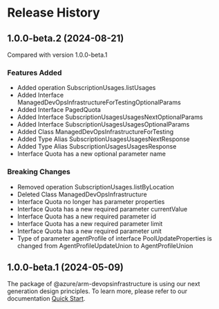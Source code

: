# Release History
    
## 1.0.0-beta.2 (2024-08-21)
Compared with version 1.0.0-beta.1
    
### Features Added

  - Added operation SubscriptionUsages.listUsages
  - Added Interface ManagedDevOpsInfrastructureForTestingOptionalParams
  - Added Interface PagedQuota
  - Added Interface SubscriptionUsagesUsagesNextOptionalParams
  - Added Interface SubscriptionUsagesUsagesOptionalParams
  - Added Class ManagedDevOpsInfrastructureForTesting
  - Added Type Alias SubscriptionUsagesUsagesNextResponse
  - Added Type Alias SubscriptionUsagesUsagesResponse
  - Interface Quota has a new optional parameter name

### Breaking Changes

  - Removed operation SubscriptionUsages.listByLocation
  - Deleted Class ManagedDevOpsInfrastructure
  - Interface Quota no longer has parameter properties
  - Interface Quota has a new required parameter currentValue
  - Interface Quota has a new required parameter id
  - Interface Quota has a new required parameter limit
  - Interface Quota has a new required parameter unit
  - Type of parameter agentProfile of interface PoolUpdateProperties is changed from AgentProfileUpdateUnion to AgentProfileUnion
    
    
## 1.0.0-beta.1 (2024-05-09)

The package of @azure/arm-devopsinfrastructure is using our next generation design principles. To learn more, please refer to our documentation [Quick Start](https://aka.ms/azsdk/js/mgmt/quickstart).
